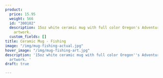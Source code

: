 ```yaml
---
product:
  price: 15.95
  weight: 566
  id: "300102"
  description: 15oz white ceramic mug with full color Oregon's Adventure Coast fishing
    artwork.
  custom_fields: []
title: Ceramic Mug - Fishing
image: "/img/mug-fishing-actual.jpg"
hover_image: "/img/mug-fishing-art.jpg"
description: '15oz white ceramic mug with full color Oregon''s Adventure Coast fishing
  artwork. '
draft: true

---
```

